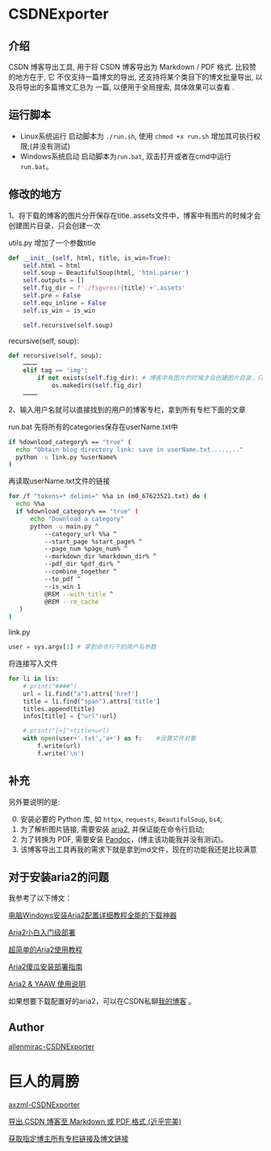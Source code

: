 # CSDNExporter
## 介绍
CSDN 博客导出工具, 用于将 CSDN 博客导出为 Markdown / PDF 格式. 比较赞的地方在于, 它
不仅支持一篇博文的导出, 还支持将某个类目下的博文批量导出, 以及将导出的多篇博文汇总为
一篇, 以便用于全局搜索, 具体效果可以查看 .

## 运行脚本
- Linux系统运行
启动脚本为 `./run.sh`, 使用 `chmod +x run.sh` 增加其可执行权限;(并没有测试)
- Windows系统启动
启动脚本为`run.bat`, 双击打开或者在cmd中运行`run.bat`。

## 修改的地方

1、将下载的博客的图片分开保存在title..assets文件中，博客中有图片的时候才会创建图片目录，只会创建一次

utils.py 增加了一个参数title

```python
def __init__(self, html, title, is_win=True):
    self.html = html
    self.soup = BeautifulSoup(html, 'html.parser')
    self.outputs = []
    self.fig_dir = f'./figures/{title}'+'.assets'
    self.pre = False
    self.equ_inline = False
    self.is_win = is_win

    self.recursive(self.soup)
```

recursive(self, soup):

```python
def recursive(self, soup):
    …………
    elif tag == 'img':
        if not exists(self.fig_dir): # 博客中有图片的时候才会创建图片目录，只会创建一次
            os.makedirs(self.fig_dir)
    …………
```

2、输入用户名就可以直接找到的用户的博客专栏，拿到所有专栏下面的文章

run.bat 先将所有的categories保存在userName.txt中

```bash
if %download_category% == "true" (
  echo "Obtain blog directory link: save in userName.txt........"
  python -u link.py %userName%
)
```

再读取userName.txt文件的链接

```bash
for /f "tokens=* delims=" %%a in (m0_67623521.txt) do (
  echo %%a
  if %download_category% == "true" (
      echo "Download a category"
      python -u main.py ^
          --category_url %%a ^
          --start_page %start_page% ^
          --page_num %page_num% ^
          --markdown_dir %markdown_dir% ^
          --pdf_dir %pdf_dir% ^
          --combine_together ^
          --to_pdf ^
          --is_win 1
          @REM --with_title ^
          @REM --rm_cache
   )
)
```

link.py

```python
user = sys.argv[1] # 拿到命令行下的用户名参数
```

将连接写入文件

```python
for li in lis:
    # print("####")
    url = li.find("a").attrs['href']
    title = li.find("span").attrs['title']
    titles.append(title)
    infos[title] = {"url":url}

    # print("[+]"+title+url)
    with open(user+'.txt','a+') as f:    #设置文件对象
        f.write(url)
        f.write('\n')
```

## 补充

另外要说明的是:

0. 安装必要的 Python 库, 如 `httpx`, `requests`, `BeautifulSoup`, `bs4`;
1. 为了解析图片链接, 需要安装 [aria2](https://aria2.github.io/), 并保证能在命令行启动;
2. 为了转换为 PDF, 需要安装 [Pandoc](https://pandoc.org/)，(博主该功能我并没有测试)。
3. 该博客导出工具再我的需求下就是拿到md文件，现在的功能我还是比较满意

## 对于安装aria2的问题

我参考了以下博文：

[电脑Windows安装Aria2配置详细教程全能的下载神器](https://blog.csdn.net/weizuer123/article/details/127411328)

[Aria2小白入门级部署](https://www.bilibili.com/read/cv21314846?from=search)

[超简单的Aria2使用教程](https://tomford1986.blogspot.com/2018/01/aria2.html)

[Aria2傻瓜安装部署指南](https://controlnet.space/2021/06/08/note/aria2-setup/)

[Aria2 & YAAW 使用说明](http://aria2c.com/usage.html)

如果想要下载配置好的aria2，可以在CSDN私聊[我的博客](https://blog.csdn.net/m0_67623521?type=blog) 。

## Author

[allenmirac-CSDNExporter](https://github.com/allenmirac/CSDNExporter)

# 巨人的肩膀

[axzml-CSDNExporter](https://github.com/axzml/CSDNExporter)

[导出 CSDN 博客至 Markdown 或 PDF 格式 (近乎完美)](https://blog.csdn.net/Eric_1993/article/details/104772437)

[获取指定博主所有专栏链接及博文链接](https://blog.csdn.net/qq_53381910/article/details/130816856)
